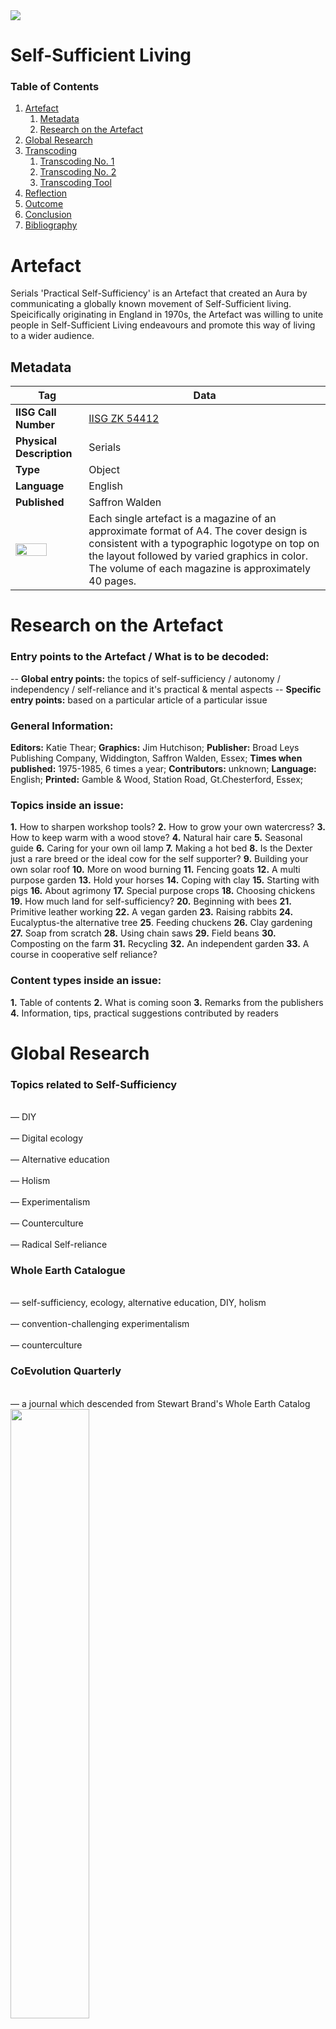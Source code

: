 <img src="https://github.com/sonianikolaeva/IISG_archive_transcoding/blob/master/Documentation/img/cover.jpg">
<h1>Self-Sufficient Living</h1>

### Table of Contents
1. [Artefact](#artefact)
    1. [Metadata](#metadata)
    2. [Research on the Artefact](#research-on-artefact)
2. [Global Research](#global-research)
3. [Transcoding](#transcoding)
    1. [Transcoding No. 1](#transcoding-no-1)
    2. [Transcoding No. 2](#transcoding-no-2)
    3. [Transcoding Tool](#transcoding-tool)
4. [Reflection](#reflection)
5. [Outcome](#outcome)
6. [Conclusion](#conclusion)
7. [Bibliography](#bibliography) 


# Artefact
Serials 'Practical Self-Sufficiency' is an Artefact that created an Aura by communicating a globally known movement of Self-Sufficient living. Speicifically originating in England in 1970s, the Artefact was willing to unite people in Self-Sufficient Living endeavours and promote this way of living to a wider audience. 

## Metadata
| Tag | Data |  
|--|--|
**IISG Call Number** | [IISG ZK 54412](https://search.iisg.amsterdam/Record/1382152)
| **Physical Description** | Serials 
| **Type** | Object
| **Language** | English
| **Published** | 	Saffron Walden
|<img src="https://github.com/sonianikolaeva/IISG_archive_transcoding/blob/master/Documentation/img/artefact_1.png" width="70%">| Each single artefact is a magazine of an approximate format of A4. The cover design is consistent with a typographic logotype on top on the layout followed by varied graphics in color. The volume of each magazine is approximately 40 pages.

# Research on the Artefact

### Entry points to the Artefact / What is to be decoded:
-- **Global entry points:** the topics of self-sufficiency / autonomy / independency / self-reliance and it's practical & mental aspects
-- **Specific entry points:** based on a particular article of a particular issue

### General Information:
**Editors:** Katie Thear; **Graphics:** Jim Hutchison; **Publisher:** Broad Leys Publishing Company, Widdington, Saffron Walden, Essex; **Times when published:** 1975-1985, 6 times a year; **Contributors:** unknown; **Language:** English; **Printed:** Gamble & Wood, Station Road, Gt.Chesterford, Essex;

### Topics inside an issue:
**1.** How to sharpen workshop tools? **2.** How to grow your own watercress? **3.** How to keep warm with a wood stove? **4.** Natural hair care **5.** Seasonal guide **6.** Caring for your own oil lamp **7.** Making a hot bed **8.** Is the Dexter just a rare breed or the ideal cow for the self supporter? **9.** Building your own solar roof **10.** More on wood burning **11.** Fencing goats **12.** A multi purpose garden **13.** Hold your horses **14.** Coping with clay **15.** Starting with pigs **16.** About agrimony **17.** Special purpose crops **18.** Choosing chickens **19.** How much land for self-sufficiency? **20.** Beginning with bees **21.** Primitive leather working **22.** A vegan garden **23.** Raising rabbits **24.** Eucalyptus-the alternative tree **25**. Feeding chuckens **26.** Clay gardening **27.** Soap from scratch **28.** Using chain saws **29.** Field beans **30.** Composting on the farm **31.** Recycling **32.** An independent garden **33.** A course in cooperative self reliance?

### Content types inside an issue:
**1.** Table of contents **2.** What is coming soon **3.** Remarks from the publishers **4.** Information, tips, practical suggestions contributed by readers


# Global Research
<h3>Topics related to Self-Sufficiency</h3>
<br>— DIY</br>
<br>— Digital ecology</br>
<br>— Alternative education</br>
<br>— Holism</br>
<br>— Experimentalism</br>
<br>— Counterculture</br>
<br>— Radical Self-reliance</br>

<h3>Whole Earth Catalogue</h3>
<br>— self-sufficiency, ecology, alternative education, DIY, holism</br>
<br>— convention-challenging experimentalism</br>
<br>— counterculture</br>

<h3>CoEvolution Quarterly</h3>
<br>—  a journal which descended from Stewart Brand's Whole Earth Catalog<br>
<img src="Documentation/img/global_research_1.jpg" width="50%">
<img src="Documentation/img/global_research_2.jpg" width="50%">
<h3>Online books pages by subject</h3>
<br>- https://onlinebooks.library.upenn.edu/subjects.html</br>

<h3>Cool Tools</h3>
<br>- https://kk.org/cooltools/</br>
<br>— a website, which recommends the best/cheapest tools available</br>
<br>— anything that can be useful</br>
<br>— reviews written by real students</br>

<h3>Drop City</h3>
<br>— counterculture artists' community that formed in southern Colorado in 1965</br>
<br>—  the intention was to create a live-in work of Drop Art</br>
<br>— known as the first rural "hippie commune"</br>

<h3>Burning Man</h3>
<br>— described by participants as an experimental society, radical self-expression and radical self-sufficiency</br>
<br>— the idea is that during Burning Man, people will temporarily build a community</br>
<br>— participants are expected to be self-sufficient in their needs such as food, water and a place to sleep</br>
<br>— Burning Man is very dependent on the efforts of volunteers</br>

<h3>Freetown Christiania</h3>
<br>— is an intentional community and commune of about 850 to 1,000 residents, covering 7.7 hectares (19 acres) in the borough of Christianshavn in the Danish capital city of Copenhagen</br>

# Research Questions
<br>- Research Question #0: What defines a culture of online self-sufficiency?</br>
<br>-Research Question #1 (main):What strategies does the culture of online self-sufficiency use?</br>

# Transcodings
The main aim of each individual transcoding is to 'activate' the content inside of a chosen issue. The content is text and image based and has a tutorial / instruction like character. So with the individual transcodings I aim to give the content some dynamic with the format of an auido / video, but also to to make it some visual for people who will be diving into it.  

## Transcoding No. 1_Sketch
### Description
<br>The transcoding is based on the text from the publiser, found in issue No.1 dating November / December 1975.</br>
<img src="Documentation/img/text_from_the_publisher.png" width="50%">
<br>The text is an entry point into the global topic of Self-Sufficient Living that the periodicals are adressing. More in detail, the text speculates about why there is a need for an individual to transfer to Self-Sufficient Living and encourages the reader to do so by bulding up a community via those printed issues.</br>

### Methods

<br>1. Audio</br>
<br>To listen to the reading: https://www.youtube.com/watch?v=p4yGQXLIQZM</br>
<br>However, since it is a relatively big text, purely audio format might not be the the best one to deliver the info to the listener to the full extend</br>
<br>2. Audio + Subtitles + Static Image</br>
<img src="Documentation/img/transcoding_still_image.jpg" width="35%">
<br>3. Audio + Subtitles + Moving Image</br>
<img src="Documentation/img/transcoding_sketch_1.jpg" width="35%">
<img src="Documentation/img/transcoding_sketch_2.jpg" width="35%">
<img src="Documentation/img/transcoding_sketch_movie.gif" width="70%">


### Tools 
<br>1. TextEdit</br>
<br>2. Premiere Pro </br>
<br>2. Photoshop </br>

### Results
** will follow later **  

### Aims
<h3>1. Audio, video and still image formats:</h3>
<br>- the transcoding of individual entries from the inside of one of the issues of the periodicals</br>

### Methods
<br>1. Audio, video and still image formats</br>

### Results
** will follow later ** 

### Source Links
** will follow later **
 
# Reflection
** will follow later **

# Outcomes
<br>1. Multiple transcoding in a format of a still image / audio / video</br>
<br>2. A website collecting the transcoding together and contextualizing the topic of Self-Sufficient Living with references to the current times</br> 

### Outcome Links
** will follow later **

## Bibliography
<a name="footnote-1">**[1]**</a>: Brows online books by subjects: e.g science, technology etc.
<a name="footnote-2">**[2]**</a>: A web site which recommends the best/cheapest tools available (https://kk.org/cooltools/)
